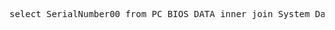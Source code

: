 <pre>
select SerialNumber00 from PC_BIOS_DATA inner join System_Data on PC_BIOS_DATA.MachineID = System_Data.MachineID where System_Data.Name0 = "<ComputerName>" 
</pre>